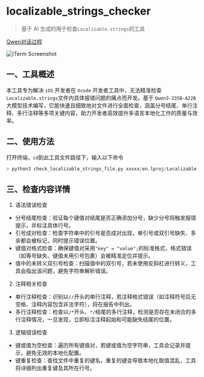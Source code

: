 # localizable_strings_checker

> 基于 AI 生成的用于检查`Localizable.strings`的工具

[Qwen对话过程](https://chat.qwen.ai/s/e2a1ec86-244e-42b1-a336-09f6d9ee3440?fev=0.0.107)

![iTerm Screenshot](https://github.com/user-attachments/assets/331126b8-73df-4cf4-95fd-7a8125183a79)


## 一、工具概述

本工具专为解决 `iOS` 开发者在 `Xcode` 开发者工具中，无法精准检查`Localizable.strings`文件内具体报错问题的痛点而开发。基于 `Qwen3-235B-A22B` 大模型技术编写，它能快速且细致地对文件进行全面检查，涵盖分号结尾、单行注释、多行注释等多项关键内容，助力开发者高效提升多语言本地化工作的质量与效率。

## 二、使用方法

打开终端，`cd`到此工具文件路径下，输入以下命令
```py
> python3 check_localizable_strings_file.py xxxxx/en.lproj/Localizable.strings
```

## 三、检查内容详情

1. 语法错误检查
- 分号结尾检查：验证每个键值对结尾是否正确添加分号，缺少分号将触发报错提示，并标注具体行号。
- 引号成对检查：检查字符串中的引号是否成对出现，单引号或双引号缺失、多余都会被标记，同时提示错误位置。
- 键值对格式检查：确保键值对采用`"key" = "value";`的标准格式，格式错误（如等号缺失、键值未用引号包裹）会被精准定位并提示。
- 值中的未转义双引号检查：扫描值中的双引号，若未使用反斜杠进行转义，工具会指出该问题，避免字符串解析错误。

2. 注释相关检查
- 单行注释检查：识别以`//`开头的单行注释，若注释格式错误（如注释符号后无空格、注释内容包含非法字符），将在报告中列出。
- 多行注释检查：检查以`/*`开头、`*/`结尾的多行注释，检测是否存在未闭合的多行注释情况，一旦发现，立即标注注释起始和可能缺失结尾的位置。

3. 逻辑错误检查
- 键或值为空检查：遍历所有键值对，若键或值为空字符串，工具会记录并提示，避免无效的本地化配置。
- 键重复检查：查找文件中重复的键名，重复的键会导致本地化取值混乱，工具将详细列出重复键及其所在行号。

